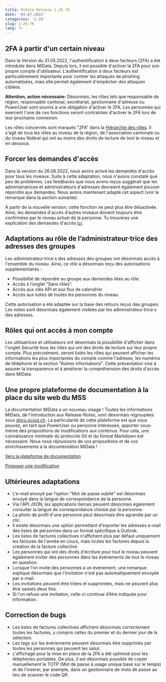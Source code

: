 ```yaml
---
title: MiData Release 1.28.78
date: '04.07.2023'
categories: '1.28'
slug: 1-28-78
lang: fr
---
```


## 2FA à partir d'un certain niveau
Dans la Version du 31.05.2022, l'authentification à deux facteurs (2FA) a été introduite dans MiData. Depuis lors, il est possible d'activer la 2FA pour son propre compte d'utilisateur. L’authentification à deux facteurs est particulièrement importante pour contrer les attaques de phishing automatisées, mais elle permet également d'empêcher des attaques ciblées.

**Attention, action nécessaire:** Désormais, les rôles tels que responsable de région, responsable cantonal, secrétariat, gestionnaire d'adresse ou PowerUser sont soumis à une obligation d'activer le 2FA. Les personnes qui exercent l'une de ces fonctions seront contraintes d'activer le 2FA lors de leur prochaine connexion.

Les rôles concernés sont marqués "2FA" dans la [Hiérarchie des rôles](https://github.com/hitobito/hitobito_pbs#pfadi-organization-hierarchy). Il s'agit de tous les rôles au niveau de la région, de l'association cantonale ou du niveau fédéral qui ont au moins des droits de lecture de tout le niveau et en dessous.

## Forcer les demandes d'accès
Dans la version du 26.08.2022, nous avons activé les demandes d'accès pour tous les niveaux. Suite à cette adaptation, nous n'avons constaté que peu de problèmes. Les feedbacks que nous avons reçus suggérait que les administratrices et administrateurs d'adresses devraient également pouvoir répondre aux demandes. Nous avons maintenant adapté cet aspect (voir la remarque dans la section suivante).

À partir de la nouvelle version, cette fonction ne peut plus être désactivée. Ainsi, les demandes d'accès d’autres niveaux doivent toujours être confirmées par le niveau actuel de la personne. Tu trouveras une explication des demandes d'accès [ici](https://hitobito.readthedocs.io/fr/latest/access_concept.html).

## Adaptations au rôle de l’administrateur·trice des adresses des groupes
Les administrateur·trice·s des adresses des groupes ont désormais accès à l'ensemble du niveau. Ainsi, ce rôle a désormais reçu des autorisations supplémentaires :

- Possibilité de répondre au groupe aux demandes liées au rôle.
- Accès à l’onglet "Sans rôles".
- Accès aux clés API et aux flux de calendrier
- Accès aux notes de toutes les personnes du niveau.

Cette autorisation a été adaptée sur la base des retours reçus des groupes. Les notes sont désormais également visibles par les administrateur·trice·s des adresses.

## Rôles qui ont accès à mon compte
Les utilisatrices et utilisateurs ont désormais la possibilité d'afficher dans l'onglet Sécurité tous les rôles qui ont des droits de lecture sur leur propre compte. Plus précisément, seront listés les rôles qui peuvent afficher les informations les plus importantes du compte comme l'adresse, les numéros de téléphone et la section "Autres informations". Cette présentation vise à assurer la transparence et à améliorer la compréhension des droits d'accès dans MiData.

## Une propre plateforme de documentation à la place du site web du MSS
La documentation MiData a un nouveau visage ! Toutes les informations MiData, de l'introduction aux Release-Notes, sont désormais regroupées sous [docu.scout.ch](https://docu.scout.ch). La particularité de cette plateforme est que vous pouvez, en tant que PowerUser ou personne intéressée, apporter vous-même des propositions de modifications aux contenus. Pour cela, une connaissance minimale du protocole Git et du format Markdown est nécessaire. Nous nous réjouissons de vos propositions et de vos enrichissements à la documentation MiData !

 [Vers la plateforme de documentation](https://docu.scout.ch)

 [Proposer une modification](https://github.com/scout-ch/docu/blob/master/CONTRIBUTING.md)

## Ultérieures adaptations
- L'e-mail envoyé par l’option "Mot de passe oublié" est désormais envoyé dans la langue de correspondance de la personne.
- Via l'API JSON, les applications tierces peuvent désormais également consulter la langue de correspondance choisie par la personne.
- La photo de profil d'une personne peut désormais être agrandie par un clic.
- Il existe désormais une option permettant d'exporter les adresses e-mail des listes de personnes dans un format spécifique à Outlook.
- Les listes de factures collectives n'affichent plus par défaut uniquement les factures de l'année en cours, mais toutes les factures depuis la création de la facture collective.
- Les personnes qui ont des droits d'écriture pour tout le niveau peuvent également inviter des personnes dans les événements de tout le niveau en question.
- Lorsque l'on invite des personnes à un événement, une remarque explique désormais que l'invitation n'est pas automatiquement envoyée par e-mail.
- Les invitations peuvent être triées et supprimées, mais ne peuvent plus être saisies deux fois.
- Si l'on refuse une invitation, celle-ci continue d’être indiquée pour information.

## Correction de bugs
- Les listes de factures collectives affichent désormais correctement toutes les factures, y compris celles du premier et du dernier jour de la sélection.
- Les tags sur les événements peuvent désormais être supprimés par toutes les personnes qui peuvent les saisir.
- L'affichage pour la mise en place de la 2FA a été optimisé pour les téléphones portables. De plus, il est désormais possible de copier manuellement le TOTP (Mot de passe à usage unique basé sur le temps) et de l'insérer, par exemple, dans un gestionnaire de mots de passe au lieu de scanner le code QR. 